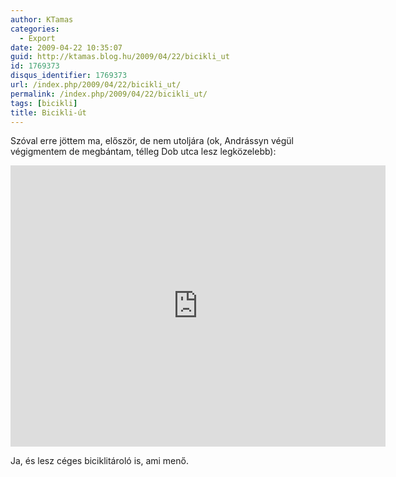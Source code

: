 ```yaml
---
author: KTamas
categories:
  - Export
date: 2009-04-22 10:35:07
guid: http://ktamas.blog.hu/2009/04/22/bicikli_ut
id: 1769373
disqus_identifier: 1769373
url: /index.php/2009/04/22/bicikli_ut/
permalink: /index.php/2009/04/22/bicikli_ut/
tags: [bicikli]
title: Bicikli-út
---
```


Szóval erre jöttem ma, először, de nem utoljára (ok, Andrássyn végül végigmentem de megbántam, télleg Dob utca lesz legközelebb):

<iframe src="https://www.google.com/maps/embed?pb=!1m28!1m12!1m3!1d43102.659401525016!2d19.050420865493574!3d47.53049421986817!2m3!1f0!2f0!3f0!3m2!1i1024!2i768!4f13.1!4m13!3e2!4m5!1s0x4741da434d0f36f7%3A0xd0f6cd3813edb38b!2sR%C3%A1kospalota-%C3%9Ajpest%2C+Budapest%2C+1151!3m2!1d47.565778099999996!2d19.1120199!4m5!1s0x4741dc4254e9da63%3A0x7e2ce5a8b7d6eba0!2sK%C3%A1roly+krt.+3%2C+Budapest%2C+1075!3m2!1d47.495247!2d19.0596471!5e0!3m2!1sen!2shu!4v1548856066055" width="600" height="450" frameborder="0" style="border:0" allowfullscreen></iframe>

Ja, és lesz céges biciklitároló is, ami menő.
